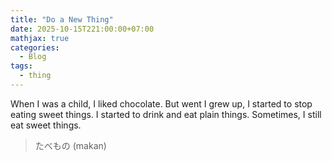 ```yaml
---
title: "Do a New Thing"
date: 2025-10-15T221:00:00+07:00
mathjax: true
categories:
  - Blog
tags:
  - thing
---
```


When I was a child, I liked chocolate. But went I grew up, I started to stop eating sweet things. I started to drink and eat plain things. Sometimes, I still eat sweet things.

> たべもの (makan)


